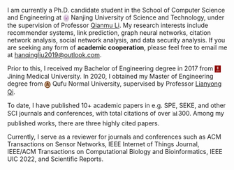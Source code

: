 I am currently a Ph.D. candidate student in the School of Computer Science and Engineering at <img src="/images/njust_logo.png" alt="njust" width="14" height="16" style="vertical-align: middle;"> Nanjing University of Science and Technology, under the supervision of Professor [Qianmu Li](http://jszy.njust.edu.cn/jsj/lqm/list.psp). My research interests include recommender systems, link prediction, graph neural networks, citation network analysis, social network analysis, and data security analysis. If you are seeking any form of **academic cooperation**, please feel free to email me at [hanqingliu2019@outlook.com](mailto:hanqingliu2019@outlook.com).

Prior to this, I received my Bachelor of Engineering degree in 2017 from <img src="/images/jnMe_logo.png" alt="jiMe" width="14" height="16" style="vertical-align: middle;"> Jining Medical University. In 2020, I obtained my Master of Engineering degree from <img src="/images/qfnu_logo.png" alt="qfnu" width="14" height="16" style="vertical-align: middle;"> Qufu Normal University, supervised by Professor [Lianyong Qi](https://sites.google.com/view/lianyongqi/home). 

To date, I have published 10+ academic papers in e.g. SPE, SEKE, and other SCI journals and conferences, with total citations of over 📊300. Among my published works, there are three highly cited papers. 

Currently, I serve as a reviewer for journals and conferences such as ACM Transactions on Sensor Networks, IEEE Internet of Things Journal, IEEE/ACM Transactions on Computational Biology and Bioinformatics, IEEE UIC 2022, and Scientific Reports.
